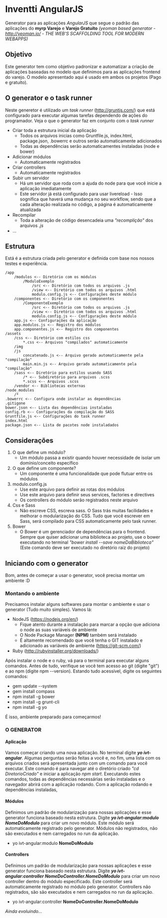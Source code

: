 # Inventti AngularJS
Generator para as aplicações *AngularJS* que segue o padrão das aplicações do **myrp Varejo** e **Varejo Gratuíto** *(yeoman based generator - http://yeoman.io/ - THE WEB'S SCAFFOLDING TOOL FOR MODERN WEBAPPS)*


## Objetivo
Este generator tem como objetivo padronizar e automatizar a criação de aplicações baseadas no modelo que definimos para as aplicações frontend do varejo. O modelo apresentado aqui é usado em ambos os projetos (Pago e gratuíto).

## O generator e o task runner
Neste generetor é utilizado um *task runner* (http://gruntjs.com/) que está configurado para executar algumas tarefas dependendo de ações do programador. Veja o que o generator faz em conjunto com o *task runner*

* Criar toda a estrutura inicial da aplicação
    * Todos os arquivos inicias como Gruntfile.js, index.html, package.json, .bowerrc e outros serão automaticamente adicionados
    * Todas as dependências serão automaticamentes instaladas (node e bower)
* Adicionar módulos
    * Automaticamente registrados
* Criar controllers
    * Automaticamente registrados
* Subir um servidor
    * Há um servidor que roda com a ajuda do node para que você inicie a aplicação imediatamente
    * Este servidor já está configurado para usar livereload - Isso sognifica que haverá uma mudança no seu workflow, sendo que a cada alteração realizada no código, a página é automaticamente atualizada
* Recompilar
    * Toda a alteração de código desencadeia uma *"recomplição"* dos arquivos *.js*
* ...

## Estrutura
Está é a estrutura criada pelo generator e definida com base nos nossos testes e experiência.
```
/app
    /modulos <-- Diretório com os módulos
        /ModuloExemplo
            /src <-- Diretório com todos os arquivos .js
            /view <-- Diretório com todos os arquivos .html
            modulo.config.js <-- Configurações deste módulo
    /componentes <-- Diretório com os componentes
        /ComponenteExemplo
            /src <-- Diretório com todos os arquivos .js
            /view <-- Diretório com todos os arquivos .html
            modulo.config.js <-- Configurações deste módulo
    app.js <-- Configurações da aplicação
    app.modulos.js <-- Registro dos módulos
    app.componentes.js <-- Registro dos componentes
/assets
    /css <-- Diretório com estilos css
        *.css <-- Arquivos "compilados" automaticamente
    /img
    /js
        concatenado.js <-- Arquivo gerado automaticamente pela "compilação"
        main.min.js <-- Arquivo gerado automaticamente pela "compilação"
    /sass <-- Diretório para estilos usando SASS
        /* <-- Subdiretório para arquivos .scss
        *.scss <-- Arquivos .scss
    /vendor <-- Bibliotecas externas
/node_modules
    /*
.bowerrc <-- Configura onde instalar as dependências
.gitigone
bower.json <-- Lista das dependências instaladas
config.rb <-- Configurações da compilação do SASS
Gruntfile.js <-- Configurações do task runner
index.html
package.json <-- Lista de pacotes node instaladados
```
## Considerações

1. O que define um módulo?
    - Um módulo passa a existir quando houver necessidade de isolar um domínio/conceito específico
2. O que define um componente? 
    - Um componente é uma funcionalidade que pode flutuar entre os módulos
3. modulo.config.js
    - Use este arquivo para definir as rotas dos módulos
    - Use este arquivo para definir seus services, factories e directives
    - Os controllers do módulo serão registrados neste arquivo
4. Css e Sass
    - Não escreve CSS, escreva sass. O Sass trás muitas facilidades e melhorar o modularização do CSS. Tudo que você escrever em Sass, será compilado para CSS automaticamente pelo task runner.
5. Bower
    - O Bower é um gerenciador de dependências para o frontend. Sempre que quiser adicionar uma biblioteca ao projeto, use o bower executando no terminal *"bower install --save nomeDaBiblioteca"* (Este comando deve ser executado no diretório raiz do projeto)

## Iniciando com o generator
Bom, antes de começar a usar o generator, você precisa montar um ambiente :D

### Montando o ambiente
Precisamos instalar alguns softwares para montar o ambiente e usar o generator (Tudo muito simples). Vamos lá:
* NodeJS (https://nodejs.org/en/)
    * Fique atento durante a instalação para marcar a opção que adiciona o node as suas variáveis de ambiente
    * O Node Package Manager **(NPM)** também será instalado
    * É altamente recomendado que você tenha o GIT instalado e adicionado as variáveis de ambiente (https://git-scm.com/)
* Ruby (http://rubyinstaller.org/downloads/)

Após instalar o node e o ruby, vá para o terminal para executar alguns comandos. Antes de tudo, verifique se você tem acesso ao git (digite "git") e ao npm (digite npm --version). Estando tudo acessível, digite os seguintes comandos:
* gem update --system
* gem install compass
* npm install -g bower
* npm install -g grunt-cli
* npm install -g yo
 
É isso, ambiente preparado para começarmos!

### O GENERATOR

#### Aplicação
Vamos começar criando uma nova aplicação. No terminal digite ***yo ivt-angular***. Algumas perguntas serão feitas a você e, no fim, uma lista com os arquivos criados será apresentada junto com um comando para você executar. Este comando é para navegar até o diretório criado *"cd DiretorioCriado"* e iniciar a aplicação *npm start*. Executando estes comandos, todas as dependências necessárias serão instaladas e o navegador abrirá com a aplicação rodando. Com a aplicação rodando e dependências instaladas, 

#### Módulos
Definimos um padrão de modularização para nossas aplicações e esse generator funciona baseado nesta estrutura. Digite ***yo ivt-angular:modulo NomeDoModulo*** para criar um novo módulo. Este módulo será automaticamente registrado pelo generator. Módulos não registrados, não são executados e nem carregados no run da aplicação.

* yo ivt-angular:modulo **NomeDoModulo**

#### Controllers
Definimos um padrão de modularização para nossas aplicações e esse generator funciona baseado nesta estrutura. Digite ***yo ivt-angular:controller NomeDoController.NomeDoModulo*** para criar um novo controller dentro do módulo especificado. Este controller será automaticamente registrado no módulo pelo generator. Controllers não registrados, são são executados e nem carregados no run da aplicação.

* yo ivt-angular:controller **NomeDoController.NomeDoModulo**

*Ainda evoluindo...*
